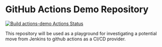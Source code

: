 # GitHub Actions Demo Repository

[![Build actions-demo Actions Status](https://github.com/LaffeyChris/actions-demo/workflows/actions-demo-simple/badge.svg)](https://github.com/LaffeyChris/actions-demo/actions)

This repository will be used as a playground for investigating a 
potential move from Jenkins to github actions as a CI/CD provider.